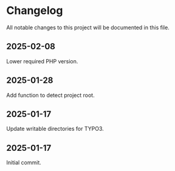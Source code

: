 # Changelog
All notable changes to this project will be documented in this file.

## 2025-02-08
Lower required PHP version.

## 2025-01-28
Add function to detect project root.

## 2025-01-17
Update writable directories for TYPO3.

## 2025-01-17
Initial commit.
